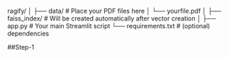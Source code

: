 ragify/
│
├── data/                      # Place your PDF files here
│   └── yourfile.pdf
│
├── faiss_index/              # Will be created automatically after vector creation
│
├── app.py                    # Your main Streamlit script
└── requirements.txt          # (optional) dependencies

##Step-1

